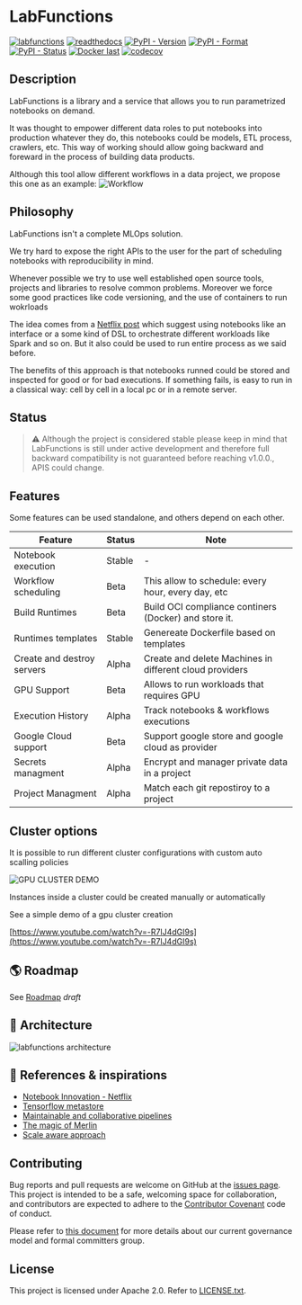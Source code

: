 # LabFunctions

[![labfunctions](https://github.com/labfunctions/labfunctions/actions/workflows/main.yaml/badge.svg)](https://github.com/labfunctions/labfunctions/actions/workflows/main.yaml)
[![readthedocs](https://readthedocs.org/projects/labfunctions/badge/?version=latest)](https://labfunctions.readthedocs.io/en/latest/)
[![PyPI - Version](https://img.shields.io/pypi/v/labfunctions)](https://pypi.org/project/labfunctions/)
[![PyPI - Format](https://img.shields.io/pypi/format/labfunctions)](https://pypi.org/project/labfunctions/)
[![PyPI - Status](https://img.shields.io/pypi/status/labfunctions)](https://pypi.org/project/labfunctions/)
[![Docker last](https://img.shields.io/docker/v/labfunctions/labfunctions/0.7.0)](https://hub.docker.com/r/labfunctions/labfunctions/tags)
[![codecov](https://codecov.io/gh/labfunctions/labfunctions/branch/main/graph/badge.svg?token=F025Y1BF9U)](https://codecov.io/gh/labfunctions/labfunctions)


## Description 

LabFunctions is a library and a service that allows you to run parametrized notebooks on demand.

It was thought to empower different data roles to put notebooks into production whatever they do, this notebooks could be models, ETL process, crawlers, etc. This way of working should allow going backward and foreward in the process of building data products. 

Although this tool allow different workflows in a data project, we propose this one as an example:
![Workflow](./docs/img/schemas-workflow.jpg)

## Philosophy

LabFunctions isn't a complete MLOps solution. 

We try hard to expose the right APIs to the user for the part of scheduling notebooks with reproducibility in mind.

Whenever possible we try to use well established open source tools, projects and libraries to resolve common problems. Moreover we force some good practices like code versioning, and the use of containers to run wokrloads 


The idea comes from a [Netflix post](https://netflixtechblog.com/notebook-innovation-591ee3221233) which suggest using notebooks like an interface or a some kind of DSL to orchestrate different workloads like Spark and so on. But it also could be used to run entire process as we said before.

The benefits of this approach is that notebooks runned could be stored and inspected for good or for bad executions. If something fails, is easy to run in a classical way: cell by cell in a local pc or in a remote server. 

## Status

> ⚠️ Although the project is considered stable 
> please keep in mind that LabFunctions is still under active development
> and therefore full backward compatibility is not guaranteed before reaching v1.0.0., APIS could change.


## Features

Some features can be used standalone, and others depend on each other.

| Feature             | Status |  Note   |
| --------------------| ------ | ------- |
| Notebook execution  | Stable |  - |
| Workflow scheduling | Beta   | This allow to schedule: every hour, every day, etc |
| Build Runtimes      | Beta   | Build OCI compliance continers (Docker) and store it. | 
| Runtimes templates  | Stable | Genereate Dockerfile based on templates
| Create and destroy servers | Alpha | Create and delete Machines in different cloud providers |
| GPU Support | Beta | Allows to run workloads that requires GPU 
| Execution History | Alpha | Track notebooks & workflows executions |
| Google Cloud support | Beta | Support google store and google cloud as provider |
| Secrets managment | Alpha | Encrypt and manager private data in a project | 
| Project Managment | Alpha | Match each git repostiroy to a project |


## Cluster options

It is possible to run different cluster configurations with custom auto scalling policies

![GPU CLUSTER DEMO](https://media.giphy.com/media/OnhmnYiCJpe2FsTmaP/giphy.gif)

Instances inside a cluster could be created manually or automatically

See a simple demo of a gpu cluster creation

[https://www.youtube.com/watch?v=-R7lJ4dGI9s](https://www.youtube.com/watch?v=-R7lJ4dGI9s)


## :earth_americas: Roadmap

See [Roadmap](/ROADMAP.md) *draft*

## :post_office: Architecture

![labfunctions architecture](/docs/img/platform-workflows.jpg)


## :bookmark_tabs: References & inspirations
- [Notebook Innovation - Netflix](https://netflixtechblog.com/notebook-innovation-591ee3221233)
- [Tensorflow metastore](https://www.tensorflow.org/tfx/guide/mlmd)
- [Maintainable and collaborative pipelines](https://blog.jupyter.org/ploomber-maintainable-and-collaborative-pipelines-in-jupyter-acb3ad2101a7)
- [The magic of Merlin](https://shopify.engineering/merlin-shopify-machine-learning-platform)
- [Scale aware approach](https://queue.acm.org/detail.cfm?id=3025012)


## Contributing

Bug reports and pull requests are welcome on GitHub at the [issues
page](https://github.com/labfunctions/labfunctions). This project is intended to be
a safe, welcoming space for collaboration, and contributors are expected to
adhere to the [Contributor Covenant](http://contributor-covenant.org) code of
conduct.

Please refer to [this
document](https://github.com/dymaxionlabs/toolkit#dymaxion-labs-toolkit-charter)
for more details about our current governance model and formal committers
group.


## License

This project is licensed under Apache 2.0. Refer to
[LICENSE.txt](https://github.com/labfunctions/labfunctions/blob/main/LICENSE).
